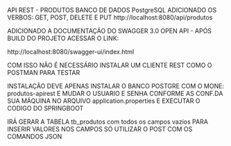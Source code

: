 API REST - PRODUTOS
BANCO DE DADOS PostgreSQL
ADICIONADO OS VERBOS: GET, POST, DELETE E PUT
http://localhost:8080/api/produtos

ADICIONADO A DOCUMENTAÇÃO DO SWAGGER 3.0 OPEN API - APÓS BUILD DO PROJETO ACESSAR O LINK:

http://localhost:8080/swagger-ui/index.html

COM ISSO NÃO É NECESSÁRIO INSTALAR UM CLIENTE REST COMO O POSTMAN PARA TESTAR

INSTALAÇÃO
DEVE APENAS INSTALAR O BANCO POSTGRE COM O MONE: produtos-apirest
E MUDAR O USUARIO E SENHA CONFORME AS CONF.DA SUA MÁQUINA NO ARQUIVO application.properties
E EXECUTAR O CODIGO DO SPRINGBOOT

IRÁ GERAR A TABELA tb_produtos com todos os campos vazios
PARA INSERIR VALORES NOS CAMPOS SÓ UTILIZAR O POST COM OS COMANDOS JSON


